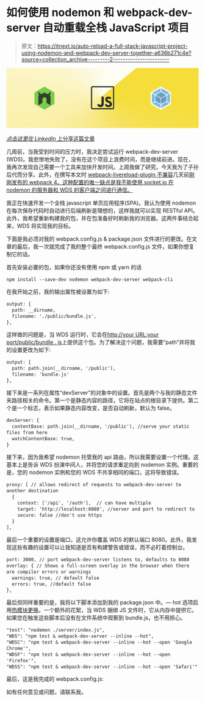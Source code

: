 # 如何使用 nodemon 和 webpack-dev-server 自动重载全栈 JavaScript 项目

> 原文：<https://itnext.io/auto-reload-a-full-stack-javascript-project-using-nodemon-and-webpack-dev-server-together-a636b271c4e?source=collection_archive---------2----------------------->

![](img/5c073af420a7ad6cca98e5e4c5992fcc.png)

[*点击这里在 LinkedIn* 上分享这篇文章](https://www.linkedin.com/cws/share?url=https%3A%2F%2Fitnext.io%2Fauto-reload-a-full-stack-javascript-project-using-nodemon-and-webpack-dev-server-together-a636b271c4e)

几周前，当我受到时间的压力时，我决定尝试运行 webpack-dev-server (WDS)。我悲惨地失败了，没有在这个项目上浪费时间，而是继续前进。现在，我再次发现自己需要一个工具来加快开发时间。上周我做了研究，今天我为了子孙后代而分享。此外，在撰写本文时 [webpack-livereload-plugin 不兼容](https://github.com/statianzo/webpack-livereload-plugin/issues/40)几天前[刚刚发布的 webpack 4。这种配置的唯一缺点是我不能使用 socket.io 在 nodemon 的服务器和 WDS 的客户端之间进行通信。](https://medium.com/webpack/webpack-4-released-today-6cdb994702d4)

我正在快速开发一个全栈 javascript 单页应用程序(SPA)。我认为使用 nodemon 在每次保存代码时自动进行后端刷新是理想的，这样我就可以实现 RESTful API。此外，我希望重新构建我的包，并在包准备好时刷新我的浏览器。这两件事结合起来，WDS 将实现我的目标。

下面是我必须对我的 webpack.config.js & package.json 文件进行的更改。在文章的最后，我一次就完成了我的整个最终 webpack.config.js 文件，如果你想复制它的话。

首先安装必要的包，如果你还没有使用 npm 或 yarn 的话

```
npm install --save-dev nodemon webpack-dev-server webpack-cli
```

在我开始之前，我的输出属性被设置为如下:

```
output: {
  path: __dirname,
  filename: './public/bundle.js',
},
```

这样做的问题是，当 WDS 运行时，它会在[http://your URL:your port/public/bundle . js](http://yourURL:yourPort/public/bundle.js)上提供这个包。为了解决这个问题，我需要“path”并将我的设置更改为如下:

```
output: {
  path: path.join(__dirname, '/public'),
  filename: 'bundle.js'
},
```

接下来是一系列在属性“devServer”的对象中的设置。首先是两个与我的静态文件夹路径相关的命令。第一个是静态内容的路径，它将在站点的根目录下提供。第二个是一个标志，表示如果静态内容改变，是否自动刷新，默认为 false。

```
devServer: {
  contentBase: path.join(__dirname, '/public'), //serve your static files from here
  watchContentBase: true,
}
```

接下来，因为我希望 nodemon 托管我的 api 路由，所以我需要设置一个代理。这基本上是告诉 WDS 扮演中间人，并将您的请求重定向到 nodemon 实例。重要的是，您的 nodemon 实例和您的 WDS 不共享相同的端口，这将导致错误。

```
proxy: [ // allows redirect of requests to webpack-dev-server to another destination
  {
    context: ['/api', '/auth'],  // can have multiple
    target: 'http://localhost:8080', //server and port to redirect to
    secure: false //don't use https
  }
],
```

最后一个重要的设置是端口，这允许你覆盖 WDS 的默认端口 8080。此外，我发现这些有趣的设置可以让我知道是否有构建警告或错误，而不必盯着控制台。

```
port: 3000, // port webpack-dev-server listens to, defaults to 8080
overlay: { // Shows a full-screen overlay in the browser when there are compiler errors or warnings
  warnings: true, // default false
  errors: true, //default false
},
```

最后但同样重要的是，我将以下脚本添加到我的 package.json 中。— hot 选项启用[热模块更换](https://medium.com/@rajaraodv/webpack-hot-module-replacement-hmr-e756a726a07)。一个额外的花絮，当 WDS 捆绑 JS 文件时，它从内存中提供它。如果您在触发这些脚本后没有在文件系统中观察到 bundle.js，也不用担心。

```
"test": "nodemon ./server/index.js",
"WDS": "npm test & webpack-dev-server --inline --hot",
"WDSC": "npm test & webpack-dev-server --inline --hot --open 'Google Chrome'",
"WDSF": "npm test & webpack-dev-server --inline --hot --open 'Firefox'",
"WDSS": "npm test & webpack-dev-server --inline --hot --open 'Safari'"
```

最后，这是我完成的 webpack.config.js:

如有任何意见或问题，请联系我。